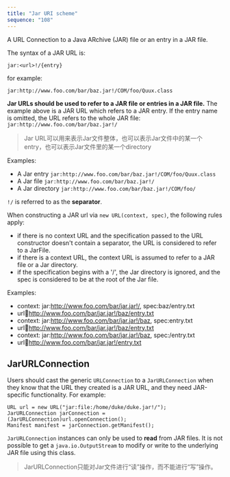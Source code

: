 ```yaml
---
title: "Jar URI scheme"
sequence: "108"
---
```


A URL Connection to a Java ARchive (JAR) file or an entry in a JAR file.

The syntax of a JAR URL is:

```text
jar:<url>!/{entry}
```

for example:

```text
jar:http://www.foo.com/bar/baz.jar!/COM/foo/Quux.class
```

**Jar URLs should be used to refer to a JAR file or entries in a JAR file.**
The example above is a JAR URL which refers to a JAR entry.
If the entry name is omitted, the URL refers to the whole JAR file: `jar:http://www.foo.com/bar/baz.jar!/`

> Jar URL可以用来表示Jar文件整体，也可以表示Jar文件中的某一个entry，也可以表示Jar文件里的某一个directory

Examples:

- A Jar entry `jar:http://www.foo.com/bar/baz.jar!/COM/foo/Quux.class`
- A Jar file `jar:http://www.foo.com/bar/baz.jar!/`
- A Jar directory `jar:http://www.foo.com/bar/baz.jar!/COM/foo/`

`!/` is referred to as the **separator**.

When constructing a JAR url via `new URL(context, spec)`, the following rules apply:

- if there is no context URL and the specification passed to the URL constructor doesn't contain a separator, the URL is considered to refer to a JarFile.
- if there is a context URL, the context URL is assumed to refer to a JAR file or a Jar directory.
- if the specification begins with a '/', the Jar directory is ignored, and the spec is considered to be at the root of the Jar file.

Examples:

- context: jar:http://www.foo.com/bar/jar.jar!/, spec:baz/entry.txt
- url:jar:http://www.foo.com/bar/jar.jar!/baz/entry.txt
- context: jar:http://www.foo.com/bar/jar.jar!/baz, spec:entry.txt
- url:jar:http://www.foo.com/bar/jar.jar!/baz/entry.txt
- context: jar:http://www.foo.com/bar/jar.jar!/baz, spec:/entry.txt
- url:jar:http://www.foo.com/bar/jar.jar!/entry.txt

## JarURLConnection

Users should cast the generic `URLConnection` to a `JarURLConnection` when they know that the URL they created is a JAR URL,
and they need JAR-specific functionality. For example:

```text
URL url = new URL("jar:file:/home/duke/duke.jar!/");
JarURLConnection jarConnection = (JarURLConnection)url.openConnection();
Manifest manifest = jarConnection.getManifest();
```

`JarURLConnection` instances can only be used to **read** from JAR files.
It is not possible to get a `java.io.OutputStream` to modify or write to the underlying JAR file using this class.

> JarURLConnection只能对Jar文件进行“读”操作，而不能进行“写”操作。




